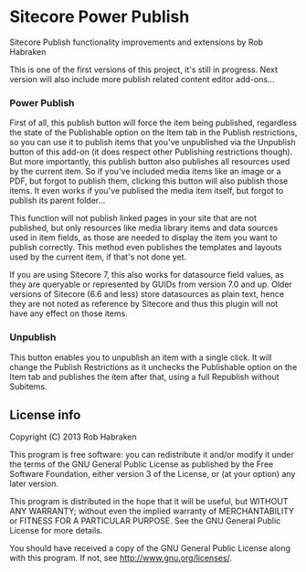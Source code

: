 Sitecore Power Publish
======================

Sitecore Publish functionality improvements and extensions by Rob Habraken

This is one of the first versions of this project, it's still in progress.
Next version will also include more publish related content editor add-ons...

### Power Publish ###

First of all, this publish button will force the item being published, regardless the state of the Publishable option on the Item tab in the Publish restrictions, so you can use it to publish items that you've unpublished via the Unpublish button of this add-on (it does respect other Publishing restrictions though). But more importantly, this publish button also publishes all resources used by the current item. So if you've included media items like an image or a PDF, but forgot to publish them, clicking this button will also publish those items. It even works if you've publised the media item itself, but forgot to publish its parent folder...

This function will not publish linked pages in your site that are not published, but only resources like media library items and data sources used in item fields, as those are needed to display the item you want to publish correctly. This method even publishes the templates and layouts used by the current item, if that's not done yet.

If you are using Sitecore 7, this also works for datasource field values, as they are queryable or represented by GUIDs from version 7.0 and up. Older versions of Sitecore (6.6 and less) store datasources as plain text, hence they are not noted as reference by Sitecore and thus this plugin will not have any effect on those items.

### Unpublish ###

This button enables you to unpublish an item with a single click. It will change the Publish Restrictions as it unchecks the Publishable option on the Item tab and publishes the item after that, using a full Republish without Subitems.

## License info ##

Copyright (C) 2013 Rob Habraken

This program is free software: you can redistribute it and/or modify it under the terms of the GNU General Public License as published by the Free Software Foundation, either version 3 of the License, or (at your option) any later version.

This program is distributed in the hope that it will be useful, but WITHOUT ANY WARRANTY; without even the implied warranty of MERCHANTABILITY or FITNESS FOR A PARTICULAR PURPOSE. See the GNU General Public License for more details.

You should have received a copy of the GNU General Public License along with this program. If not, see http://www.gnu.org/licenses/.
